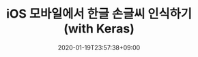 ---
title: "iOS 모바일에서 한글 손글씨 인식하기 (with Keras)"
date: 2020-01-19T23:57:38+09:00
name: "iOS 모바일에서 한글 손글씨 인식하기 (with Keras)"
type: "분류"
provider: "users/mijeongjeon"
dataset: "한글 손글씨 폰트"
model: "전미정"
evaluation: "정확도"
score: "0.91866"
platform: "AIFactory"
platform_url: "http://222.114.162.6:8080/aifactory/task/detail.do?taskId=T00000000000000000003"
tag: "#execise"
---